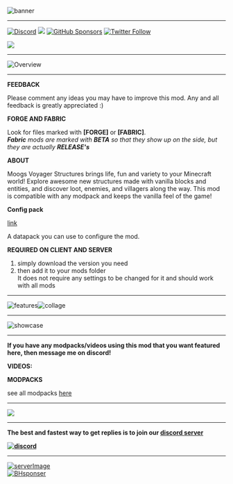 ![banner](https://www.bisecthosting.com/images/CF/MVS/BH_NU_HEADER.png)

---

[![Discord](https://img.shields.io/discord/869218732650688543?color=9033af&label=DISCORD&style=for-the-badge)](https://discord.com/invite/S5nffJbuvA) [![](https://img.shields.io/badge/TOTAL-87%20STRUCTURES-9033AF?style=for-the-badge)](https://github.com/FinnSetchell/MoogsVanillaStructuresV2/wiki) [![GitHub Sponsors](https://img.shields.io/github/sponsors/finnsetchell?color=9033af&style=for-the-badge)](https://github.com/sponsors/FinnSetchell) [![Twitter Follow](https://img.shields.io/twitter/follow/MoogsMods?color=9033af&style=for-the-badge)](https://twitter.com/MoogsMods)

[![](https://img.shields.io/badge/My-projects-9033af?style=for-the-badge&logo=curseforge)](https://www.curseforge.com/members/finndog_123/projects)

---

![Overview](https://www.bisecthosting.com/images/CF/MVS/BH_NU_BANNER1.png)

---

**FEEDBACK**

Please comment any ideas you may have to improve this mod. Any and all feedback is greatly appreciated :)

**FORGE AND FABRIC** 

Look for files marked with **\[FORGE\]** or **\[FABRIC\]**.   
***Fabric** mods are marked with **BETA** so that they show up on the side, but they are actually **RELEASE's***

**ABOUT**

Moogs Voyager Structures brings life, fun and variety to your Minecraft world! Explore awesome new structures made with vanilla blocks and entities, and discover loot, enemies, and villagers along the way. This mod is compatible with any modpack and keeps the vanilla feel of the game!

**Config pack**

[link](https://www.curseforge.com/minecraft/texture-packs/mvs-moogs-voyager-structure-config-pack)

A datapack you can use to configure the mod.

**REQUIRED ON CLIENT AND SERVER**

1. simply download the version you need  
2. then add it to your mods folder  
It does not require any settings to be changed for it and should work with all mods

---

![features](https://www.bisecthosting.com/images/CF/MVS/BH_NU_BANNER2.png)![collage](https://imgur.com/I9lNEvl.png)

---

![showcase](https://www.bisecthosting.com/images/CF/MVS/BH_NU_BANNER4.png)

---

**If you have any modpacks/videos using this mod that you want featured here, then message me on discord!**

**VIDEOS:** 

  

 

**MODPACKS**

see all modpacks [here](https://www.modpackindex.com/modpack/finder?included_mods=37802 "here")

---

![](https://www.bisecthosting.com/images/CF/MVS/BH_NU_BANNER3.png)

---

**The best and fastest way to get replies is to join our [discord server](https://discord.gg/S5nffJbuvA)**

[**![discord](https://i.imgur.com/sfAmR3Y.png)**](https://discord.gg/S5nffJbuvA "discord invite")

---

[![serverImage](https://i.imgur.com/kMtqORw.png)](https://moogsmodded.store.playerlands.com/ "serverShop")  
[![BHsponser](https://www.bisecthosting.com/images/CF/MVS/BH_NU_PROMO.png)](https://bisecthosting.com/moogsmods)
